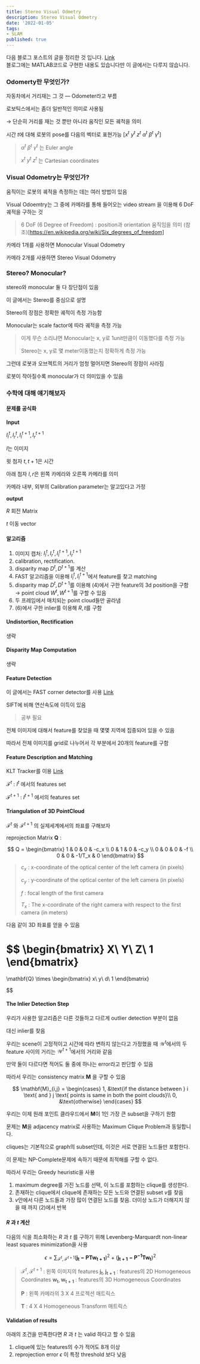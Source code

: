 ```yaml
---
title: Stereo Visual Odmetry
description: Stereo Visual Odmetry
date: '2022-01-05'
tags:
- SLAM
published: true
---
```


다음 블로그 포스트의 글을 정리한 것 입니다. [Link](https://avisingh599.github.io/vision/visual-odometry-full/)  
블로그에는 MATLAB코드로 구현한 내용도 있습니다만 이 글에서는 다루지 않습니다.

### Odomerty란 무엇인가?

자동차에서 거리재는 그 것 — Odometer라고 부름

로보틱스에서는 좀더 일반적인 의미로 사용됨

→ 단순히 거리를 재는 것 뿐만 아니라 움직인 모든 궤적을 의미

시간 $t$에 대해 로봇의 pose를 다음의 벡터로 표현가능 $[x^t\ y^t\ z^t\ \alpha^t\ \beta^t\ \gamma^t]$

> $\alpha^t\ \beta^t\ \gamma^t$ 는 Euler angle
> 
> 
> $x^t\ y^t\ z^t$ 는 Cartesian coordinates
> 

### Visual Odometry는 무엇인가?

움직이는 로봇의 궤적을 측정하는 데는 여러 방법이 있음

Visual Odoemtry는 그 중에 카메라를 통해 들어오는 video stream 을 이용해 6 DoF 궤적을 구하는 것

> 6 DoF (6 Degree of Freedom) : position과 orientation 움직임을 의미 (참조)[https://en.wikipedia.org/wiki/Six_degrees_of_freedom]
> 

카메라 1개를 사용하면 Monocular Visual Odometry 

카메라 2개를 사용하면 Stereo Visual Odometry

### Stereo? Monocular?

stereo와 monocular 둘 다 장단점이 있음

이 글에서는 Stereo를 중심으로 설명

Stereo의 장점은 정확한 궤적이 측정 가능함

Monocular는 scale factor에 따라 궤적을 측정 가능

> 이게 무슨 소리냐면 Monocular는 x, y로 1unit만큼이 이동했다를 측정 가능
> 
> 
> Stereo는 x, y로 몇 meter이동했는지 정확하게 측정 가능
> 

그런데 로봇과 오브젝트의 거리가 엄청 멀어지면 Stereo의 장점이 사라짐

로봇이 작아질수록 monocular가 더 의미있을 수 있음

### 수학에 대해 얘기해보자

#### 문제를 공식화

**Input**

$I^t_l, I^t_r, I^{t+1}_l, I^{t+1}_r$

$I$는 이미지

윗 첨자 $t, t+1$은 시간

아래 첨자 $l, r$은 왼쪽 카메라와 오른쪽 카메라를 의미

카메라 내부, 외부의 Calibration parameter는 알고있다고 가정

**output**

$R$ 회전 Matrix

$t$ 이동 vector

#### 알고리즘

1. 이미지 캡처: $I^t_l, I^t_r, I^{t+1}_l, I^{t+1}_r$
2. calibration, rectification.
3. disparity map $D^t, D^{t+1}$를 계산
4. FAST 알고리즘을 이용해 $I^t_l, I^{t+1}_l$에서 feature를 찾고 matching
5. disparity map $D^t, D^{t+1}$를 이용해 (4)에서 구한 feature의 3d position을 구함
→ point cloud $W^t, W^{t+1}$를 구할 수 있음  
6. 두 프레임에서 매치되는 point cloud들만 골라냄
7. (6)에서 구한 inlier를 이용해 $R, t$를 구함

#### **Undistortion, Rectification**

생략

#### **Disparity Map Computation**

생략

#### Feature Detection

이 글에서는 FAST corner detector를 사용 [Link](http://www.edwardrosten.com/work/fast.html)

SIFT에 비해 연산속도에 이득이 있음

> 공부 필요
> 

전체 이미지에 대해서 feature를 찾았을 때 몇몇 지역에 집중되어 있을 수 있음

따라서 전체 이미지를 grid로 나누어서 각 부분에서 20개의 feature를 구함

#### Feature Description and Matching

KLT Tracker를 이용 [Link](https://cecas.clemson.edu/~stb/klt/)

$\mathcal{F}^t$ : $I^t$ 에서의 features set

$\mathcal{F}^{t+1}$ : $I^{t+1}$ 에서의 features set

#### Triangulation of 3D PointCloud

$\mathcal{F}^t$ 와 $\mathcal{F}^{t+1}$ 의 실제세계에서의 좌표를 구해보자

reprojection Matrix $\mathbf{Q}$ :

$$
Q = \begin{bmatrix}
1   &   0   &   0   &   -c_x   \\
0   &   1   &   0   &   -c_y   \\
0   &   0   &   0   &   -f   \\
0   &   0   &   -1/T_x   &   0
\end{bmatrix}
$$

> $c_x$ : x-coordinate of the optical center of the left camera (in pixels)
> 
> 
> $c_y$ : y-coordinate of the optical center of the left camera (in pixels)
> 
> $f$ : focal length of the first camera
> 
> $T_x$ : The x-coordinate of the right camera with respect to the first camera (in meters)
> 

다음 같이 3D 좌표를 얻을 수 있음

$$
\begin{bmatrix}
X\\ Y\\ Z\\ 1
\end{bmatrix}
=
\mathbf{Q} \times
\begin{bmatrix}
x\\ y\\ d\\ 1
\end{bmatrix}

$$

#### The Inlier Detection Step

우리가 사용한 알고리즘은 다른 것들하고 다르게 outlier detection 부분이 없음

대신 inlier를 찾음

우리는 scene이 고정적이고 시간에 따라 변하지 않는다고 가정했을 때 $\mathcal{W}^{t}$에서의 두 feature 사이의 거리는 $\mathcal{W}^{t+1}$에서의 거리와 같음

만약 둘이 다르다면 적어도 둘 중에 하나는 error라고 판단할 수 있음

따라서 우리는 consistency matrix $\mathbf{M}$ 을 구할 수 있음

$$
\mathbf{M}_{i,j} = \begin{cases}
1, &\text{if the distance between } i \text{ and } j \text{ points is same in both the point clouds}\\
0, &\text{otherwise}
\end{cases}
$$

우리는 이제 원래 포인트 클라우드에서 $\mathbf{M}$이 1인 가장 큰 subset을 구하기 원함

문제는 $\mathbf{M}$을 adjacency matrix로 사용하는 Maximum Clique Problem과 동일합니다.

cliques는 기본적으로 graph의 subset인데, 이것은 서로 연결된 노드들만 포함한다.

> 
> 

이 문제는 NP-Complete문제에 속하기 때문에 최적해를 구할 수 없다.

따라서 우리는 Greedy heuristic을 사용

1. maximum degree를 가진 노드를 선택, 이 노드를 포함하는 clique를 생성한다.
2. 존재하는 clique에서 clique에 존재하는 모든 노드와 연결된 subset $v$를 찾음
3. $v$안에서 다른 노드들과 가장 많이 연결된 노드를 찾음. 더이상 노드가 더해지지 않을 때 까지 (2)에서 반복

#### $R$ 과 $t$ 계산

다음의 식을 최소화하는 $R$ 과 $t$ 를 구하기 위해 Levenberg-Marquardt non-linear least squares minimization을 사용

$$
\epsilon = \sum_{\mathcal{F}^t, \mathcal{F}^{t+1}} (\mathbf{j_t-PTw_{t+1}})^2 + (\mathbf{j_{t+1}-P^{-1}Tw_{t}})^2
$$

> $\mathcal{F}^{t}, \mathcal{F}^{t+1}$ : 왼쪽 이미지의 features
$\mathbf{j_t}, \mathbf{j_{t+1}}$ : features의 2D Homogeneous Coordinates
$\mathbf{w_t}, \mathbf{w_{t+1}}$ :  features의 3D Homogeneous Coordinates
> 
> 
> $\mathbf{P}$ : 왼쪽 카메라의 3 X 4 프로젝션 매트릭스
> 
> $\mathbf{T}$ : 4 X 4 Homogeneous Transform 매트릭스
> 

#### Validation of results

아래의 조건을 만족한다면  $R$ 과 $t$ 는 valid 하다고 할 수 있음

1. clique에 있는 features의 수가 적어도 8개 이상
2. reprojection error $\epsilon$ 이 특정 threshold 보다 낮음